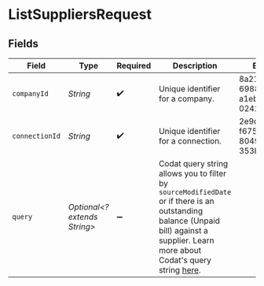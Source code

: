 # ListSuppliersRequest


## Fields

| Field                                                                                                                                                                                                                               | Type                                                                                                                                                                                                                                | Required                                                                                                                                                                                                                            | Description                                                                                                                                                                                                                         | Example                                                                                                                                                                                                                             |
| ----------------------------------------------------------------------------------------------------------------------------------------------------------------------------------------------------------------------------------- | ----------------------------------------------------------------------------------------------------------------------------------------------------------------------------------------------------------------------------------- | ----------------------------------------------------------------------------------------------------------------------------------------------------------------------------------------------------------------------------------- | ----------------------------------------------------------------------------------------------------------------------------------------------------------------------------------------------------------------------------------- | ----------------------------------------------------------------------------------------------------------------------------------------------------------------------------------------------------------------------------------- |
| `companyId`                                                                                                                                                                                                                         | *String*                                                                                                                                                                                                                            | :heavy_check_mark:                                                                                                                                                                                                                  | Unique identifier for a company.                                                                                                                                                                                                    | 8a210b68-6988-11ed-a1eb-0242ac120002                                                                                                                                                                                                |
| `connectionId`                                                                                                                                                                                                                      | *String*                                                                                                                                                                                                                            | :heavy_check_mark:                                                                                                                                                                                                                  | Unique identifier for a connection.                                                                                                                                                                                                 | 2e9d2c44-f675-40ba-8049-353bfcb5e171                                                                                                                                                                                                |
| `query`                                                                                                                                                                                                                             | *Optional<? extends String>*                                                                                                                                                                                                        | :heavy_minus_sign:                                                                                                                                                                                                                  | Codat query string allows you to filter by `sourceModifiedDate` or if there is an outstanding balance (Unpaid bill) against a supplier. Learn more about Codat's query string [here](https://docs.codat.io/using-the-api/querying). |                                                                                                                                                                                                                                     |